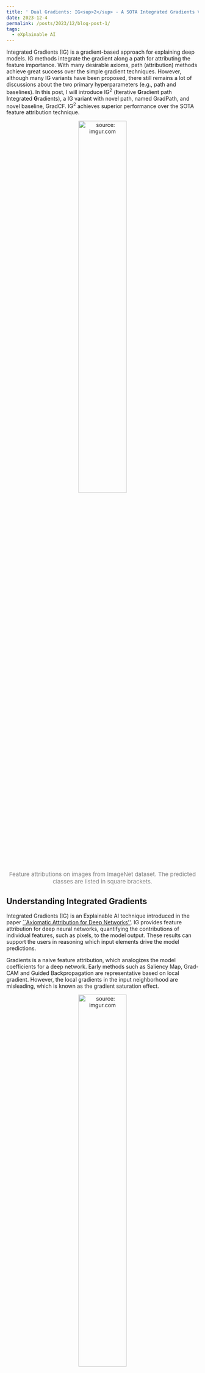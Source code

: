 ```yaml
---
title: ' Dual Gradients: IG<sup>2</sup> - A SOTA Integrated Gradients Variant for XAI'
date: 2023-12-4
permalink: /posts/2023/12/blog-post-1/
tags:
  - eXplainable AI
---
```


Integrated Gradients (IG) is a gradient-based approach for explaining deep models. IG methods integrate the gradient along a path for attributing the feature importance. With many desirable axioms, path (attribution) methods achieve great success over the simple gradient techniques. However, although many IG variants have been proposed, there still remains a lot of discussions about the two primary hyperparameters (e.g., path and baselines). In this post, I will introduce IG<sup>2</sup> (**I**terative **G**radient path **I**ntegrated **G**radients), a IG variant with novel path, named GradPath, and novel baseline, GradCF. IG<sup>2</sup> achieves superior performance over the SOTA feature attribution technique.
<div align='center'>
  <a href="https://imgur.com/WVKNff7"><img src="https://i.imgur.com/WVKNff7.jpg" title="source: imgur.com" style="width: 50%;"/></a>
</div>

<p align="center" style="color: grey; font-size: 15px;"> Feature attributions on images from ImageNet dataset. The predicted classes are listed in square brackets.</p>

## Understanding Integrated Gradients

Integrated Gradients (IG) is an Explainable AI technique introduced in the paper [\``Axiomatic Attribution for Deep Networks''](https://arxiv.org/abs/1703.01365). IG provides feature attribution for deep neural networks, quantifying the contributions of individual features, such as pixels, to the model output. These results can support the users in reasoning which input elements drive the model predictions.

Gradients is a naive feature attribution, which analogizes the model coefficients for a deep network. Early methods such as Saliency Map, Grad-CAM and Guided Backpropagation are representative based on local gradient. However, the local gradients in the input neighborhood are misleading, which is known as the gradient saturation effect.
<div align='center'>
  <a href="https://imgur.com/QH1jQ9N"><img src="https://i.imgur.com/QH1jQ9N.png" title="source: imgur.com" style="width: 50%;" /></a>
</div>
<p align="center" style="color: grey; font-size: 15px;">Image by Krishnaram Kenthapadi (Explainable AI in Industry, KDD 2019 Tutorial))</p>

**Gradient saturation effect** is caused by the flat and smooth loss landscape of well-trained neural networks. The model prediction is very stable in the local neighborhood around the input instance. This results in the noisy gradients on irrelative features, whereas only the gradients leading to model prediction change are of interest.

IG is a path (attribution) method to address this effect by accumulating all the gradients along the path between the explained instance (i.e., **explicand**) and **baseline** (introduce below). Path methods rooted in Aumann-Shapley game theory, adhere to many describable axioms and IG has recently become a popular technique for explaining deep models.

**Baseline** is one of two primary hyperparameters of path methods (another is the integration path). Baseline introduces the concept of counterfactual explanation, which contrastively explain the models by answering:

> Which features cause the model output prediction A (of explicand) rather than counterfactual prediction B (of baseline)?

From the perspectives of philosophy and psychology, the counterfactuals align with human cognition to explain unexpected events, and have been widely applied in XAI techniques, such as Shapley-value based attribution methods like SHapley Additive exPlanations (SHAP) and DeepLIFT.

### IG variants

Almost all the variant path methods are dedicated into designing better integration path or baseline for improving feature attributions:

* **Paths:** Blur IG integrated the gradients on the gradually blurred image path. Guided IG adaptively chooses the path by selecting features with the smallest partial derivatives. [Split IG](https://arxiv.org/abs/2010.12697v1) restricted the integral to regions with interesting gradients where the model output changes substantially.
* **Baselines:** Sturmfels et al. discussed various baselines’ impacts on the path methods, and expected IG sampled the baselines from the data distribution. Blur IG applied a blurred explicand as the baseline.

| Methods                          | Path                        | Baseline           |
| -------------------------------- | --------------------------- | ------------------ |
| IG                               | straight line               | zero vector        |
| Expected IG                      | straight line               | train data         |
| XRAI                             | straight line               | black+white images |
| Blur IG                          | blur path                   | blurred image      |
| Split IG                         | part of straight line      | zero vector        |
| Guided IG                        | projection of straight line | zero vector        |
|                                  |                             | maximal distance   |
| Sturmfels et al.                 | straight line               | noised data        |
|                                  |                             | uniform noise      |
| **IG<sup>2</sup>** | **GradPath**          | **GradCF**   |

<p align="center" style="color: grey; font-size: 15px;"> Summary of existing path methods from the aspects of path and baseline.</p>

## IG<sup>2</sup>: Advancing on Previous Success

IG<sup>2</sup> advances in feature attribution by novel path and baseline. They both show the positive effect on path attribution. From these two essential parts, I will introduce IG<sup>2</sup> in the following, explaining how and why they work.

### GradPath: Mitigating Saturation Effects

As introduced before, IG is proposed for addressing the saturation effect in local gradient methods. However, though IG contains interesting gradients, the saturation area with noisy gradients are inevitably traversed. Some previous research with improved paths have been proposed for this issue. Let us see how they work.
<div align='center'>
  <a href="https://imgur.com/ATX5T8X"><img src="https://i.imgur.com/ATX5T8X.png" title="source: imgur.com" style="width: 80%;"/></a>
</div>

<center>Illustration of paths in Split IG, Guided IG and IG<sup>2</sup>, taking a Digit 5 instance in MNIST as explicand and Digit 6 instance as baseline.  </center>

**Split IG** avoids the saturation effects by only integrating on the region that model prediction is rapidly decreasing.

**Guided IG** is more sophisticated. From explicand to baseline, it first integrated gradients on the directions with the largest gradient. However, each step of Guided IG only directs to partial components of straight vector. This restricts the path of Guided IG on the projection of straight line.

The previous research work has proven that integrating on the paths where model prediction drastically declines leads to better attribution results. However, these paths were still modified based on straight line between baseline and explicand. It is natural to think that:

> Why not build a path that makes the model prediction fall the fastest?

This is highly similar to the gradient-based adversarial attack (e.g, PGD attack). Given a sample $x$, PGD attack iteratively searches the adversarial example $x'$ by:

$$
x' = x+ \epsilon \cdot \nabla f(x)
$$

where each perturbation step is built on the gradient direction $\nabla f(x)$.

But only making the model prediction decrease fast is not enough. When we build integration path, we want to search a counterfactual example, used to explain the difference between explicand and the counter class sample. Thus, we built the GradPath on the gradient of representation difference between explicand and counter class reference, $x^r$:

$$
\nabla \|f'(x) - f'(x^r) \|^2_2
$$

where $f'$ is the bottleneck layer output of deep neural networks.

At the endpoint of path search, we obtain the baseline of IG<sup>2</sup>, GradPath.

> In IG<sup>2</sup>, we do not directly use the counter class samples as the baseline (which is applied in expected IG). Instead, the baseline (i.e, GradCF) is calculated based on the counter class samples by the equation above. We name this counter class sample as the reference.

<div align='center'>
  <a href="https://imgur.com/8sAY3OZ"><img src="https://i.imgur.com/8sAY3OZ.png" title="source: imgur.com"  style="width: 50%;"/></a>
</div>

The figure shows how GradPath is built at each step, which is on the counterfactual direction for minimizing the model representation distance to the reference. On one hand, the path completely avoids the saturated area. On the other hand, this path direction emphasizes the features that are most significant for distinguishing the exlicand and counter class reference.


**ImageNet Example:** Next, I will use a Doberman instance from ImageNet to show the effect of GradPath. The figure compares the attribution snapshots of three different paths at the point of explicand ($\alpha=1$). The path attribution snapshot at certain point is calculated by multiplication of explicand's gradient and integration direction. At $\alpha=1$, different paths share the same explicand's gradient and only differs in the integration direction.
Shown by Doberman example, the straight line path with saturated areas cause undesirable noise in the background. Guided IG and IG<sup>2</sup> effectively mitigate this saturation effect. Compared to Guided IG, IG<sup>2</sup> is more aligned with the image subject (Doberman), leading to the attribution that accurately highlights the image region of dog body, which is also more aligned with human intuition.

### GradCF: Contrasting at Semantic Level

The baselines used in earlier path methods, including white/black vectors, counter class samples and blurred explciand, naively contrasts with the explicand in input space, but don't contain any information from the explained model. However, in the context of model explanation, a good counterfactual example should highlight the feature difference that makes the model output different predictions. Hence, we argue that:

> A good baseline in path methods should show the model semantic information by contrasting with the explicand.

We obtain IG<sup>2</sup>, GradCF, by building the integration path. In the following, with a MNIST example, I will demonstrate the why GradCF is a better baseline for integrated gradients.

<div align='center'>
  <a href="https://imgur.com/e2zM6CV"><img src="https://i.imgur.com/e2zM6CV.png" title="source: imgur.com" style="width: 50%;"/></a>
</div>
<p align="center" style="color: grey; font-size: 15px;">
Feature attributions of MNIST samples. (a) Shifted digital 1s explained with the references of digitals 7. (b) Digitals 5 explained with the references of different categories (digitals 3, 6, 9). The most critical areas that distinguish the explicand to reference are marked by red boxes, e.g., the explained digitals 1 will become digital 7 if we filled these areas. IG2 is compared with vanilla IG (using black baseline) and Expected IG (using references as the baselines).
</p>


Figure (a) demonstrates the significance of *Explicand relevance*. Using digitals 7 as the references, we explain shifted digitals 1 at different positions. To human intuition, the critical areas distinguishing digital 1 to 7 are at the top left of digital 1 (see the red boxes). Figure (a) shows that the highlighted areas of IG<sup>2</sup> are synchronized with the shift of explicands and critical areas, that is *Explicand relevance*.

As for expected IG, using reference samples as baselines only provides the naive pixel contrast at the input feature space. This will result in explanations that are irrelevant to the explicand, which is obviously inconsistent with the intuition (see the last rows).

Figure (b) shows the impact of the different references, where the critical areas are marked by red boxes. Attributed to the gradients of counterfactual classes, the GradCF and IG<sup>2</sup> significantly highlight the critical areas of all three references. Due to the same issue of straight paths, attributions of Expected IG are overly focused on the upper right corners of digital 5, which is not the *most* critical areas. As for IG with the all-black baseline, any pixels out of the explained digitals will not have the attributions, which is incomplete for the explanation.

## Axioms of IG<sup>2</sup>
Previous works claimed that path methods are the unique methods that satisfy certain desirable axioms. As a subset of path methods, we justify IG2 also satisfies four axioms: Completeness, Dummy, Implementation Invariance and Symmetry. Here, we don't show the detailed proof for these axioms, which can be found in our paper.

## Explaining Models by IG<sup>2</sup>
We conduct the attribution experiments on four real-world datasets: image classification on ImageNet, question classification on TREC, face attribute classification on CelebA and anomaly classification on wafer map failure pattern.

### Image Classification Explanation
<div align='center'>
  <a href="https://imgur.com/WVKNff7"><img src="https://i.imgur.com/WVKNff7.jpg" title="source: imgur.com" style="width: 50%;"/></a>
</div>

<p align="center" style="color: grey; font-size: 15px;"> Feature attributions on images from ImageNet dataset. The predicted classes are listed in square brackets.</p>

IG<sup>2</sup> combines two advantages of Guided IG and expected IG, attributed to two techniques, GradPath and GradCF:

**Less noise by GradPath:** The integration path of IG<sup>2</sup> successfully mitigates the saturation effects. Image attributions on ImageNet also validate this superiority. IG<sup>2</sup> provides significantly less noisy attributions (less noise on background or irrelevant objects) over IG and expected IG that use the straight-line path. Compared with Guided IG, IG<sup>2</sup> is competitive and slightly better on some samples (e.g., image \#7).

**More complete attribution by GradCF:** The explicand-specific GradCF of  IG<sup>2</sup> can highlight the critical features that distinguish the explicand from the counterfactual reference. As for images from ImageNet, the critical areas should be the subjects of the explicand label. Based on this counterfactual contrast, IG<sup>2</sup> attributions highlight the critical features more completely than IG, Guided IG, and even expected IG.

### Question Classification Explanation
<div align='center'>
  <a href="https://imgur.com/KcgMSCJ"><img src="https://i.imgur.com/KcgMSCJ.png" title="source: imgur.com" style="width: 50%;"/></a>
</div>

In the field of natural language processing (NLP), question answering is an important task. Question classification can categorize the questions into different semantic classes (whether the question is about location, person or numeric information, etc.), which can impose constraints on potential answers. For instance, the question--``*Where did guinea pigs originate?*'' should be classified as having the answer type [location].

We use TREC question dataset involving six semantic classes and train a CNN-based classifier (TextCNN). We attribute word-level features in order to seek the trigger words that contribute most to the answer type.

Figure lists questions sampled from five classes from TREC dataset with word attributions by IG<sup>2</sup> and IG. IG uses the all-zero embedding vector as the baseline. Compared to IG, the trigger words highlighted by IG<sup>2</sup> are more consistent with human grammatical perception. We summarize two advantages of IG<sup>2</sup> over IG.

 **Less attributions on weak interrogative words:** Some initial interrogative words are strongly associated with the question types, e.g., \``*where*\'' indicates the question for [location] and \``*who*\'' indicates [human] (see questions \#2 and \#7). In this case, these interrogative words should be strongly attributed.

On the other hand, some interrogative words are weakly related. For instance, \``*what*'' and \``*which*'' may indicate almost all the question types (questions \#1, \#3, \#4, \#5, \#8, and \#9). Word ``*how*'' itself is ambiguous, which becomes a trigger phrase only when combined with other words (\#6 and \#10). These weakly related interrogative words should be less attributed.

 vanilla IG strongly attributes all the interrogative words, whereas IG<sup>2</sup> precisely attributes different interrogative words. IG<sup>2</sup> keeps large attributions on strong interrogative words (``where'' and ``who'' in questions \#2 and \#7), and provides much less attributions on weak interrogative words (the remaining questions).

 **More attributions on critical phrases:** Compared with IG, attributions of IG<sup>2</sup> concentrate more on the critical phrases, such as, \``*drug*'' and \``*name revolt*'' for [entity] (questions \#3 and \#4), \``*how do*'' for \#6[description], \``*sought to*'' for \#7[human], and \``*lengths*'' for \#9[numeric].

### Face Attribute Classification Explanation
<div align='center'>
  <a href="https://imgur.com/Wb3KndW"><img src="https://i.imgur.com/Wb3KndW.jpg" title="source: imgur.com" style="width: 50%;"/></a>
</div>

Each face image in CelebA has 40 binary face attribute labels, indicating the presence or absence of specific facial attributes like smiling, wearing earrings, or having a mustache. We train the face attribute classification model on the CelebA dataset, based on MobileNet-v2 with 40 output nodes corresponding to each face attribute.

For multi-label classifier, we separately explains each output label, i.e., one face attribute at a time. We use the counterfactual references that are most relevant to the explicand, i.e., the faces with labels differ in the explained attribute but are closet in other face attributes.

Figure shows the feature attributions on the CelebA face images. IG<sup>2</sup> can precisely highlight the face regions that are related to the explained labels, which are generally less noisy than other attributions. The drawback of black baseline in vanilla IG and Guided IG also appears in face images. When explaining the label [Black\_Hair], the black pixels are incorrectly ignored. Surprisingly, gradient method shows good results on CelebA datasets, but it and expected IG both suffer from the saturation effect, causing noisy attributions on irrelevant pixels.

 
### Wafer Map Failure Pattern Explanation
<div align='center'>
  <a href="https://imgur.com/JOFJRu4"><img src="https://i.imgur.com/JOFJRu4.png" title="source: imgur.com" style="width: 50%;"/></a>
</div>

Wafer map analysis is critical in daily semiconductor manufacturing operations. Wafer maps provide visual details that are crucial for identifying the stage of manufacturing at which wafer pattern failure occurs. Instead of manual work, automatically identifying different types of wafer map failure patterns can effectively improve the efficiency of the semiconductor manufacturing process.

The explanation of classification deep neural network for wafer map failure pattern can determine which parts (pixels) of the wafer maps are the cause that leads to the failure. This explanation enhances the model's ability to automatically identify the cause of the anomaly wafer maps rather than only recognizing the failure types.

Figure compares the different attributions on eight samples with different patterns in WM-811K dataset. Compared to naive gradient methods, integrated gradients significantly improves feature attribution. Still, the vanilla IG fails to completely highlight the failure patterns (as the red ground truth) and suffers from the noise problem. Though Guided IG efficiently reduces the noise on the irrelevant features by the designed path, its attribution is still incomplete, caused by the arbitrary baseline containing less counterfactual information. Expected IG and DeepSHAP solve this by using the informative baselines over the data distribution of [nonpattern] instances, but its straight-line path still introduces some noises (especially on the circle edges).

Our GradCF solves the inaccurate counterfactual information problem in the existing baselines, shown by GradCFE. It highlights the features contributing to the model representation difference between the explicand and reference. However, it simultaneously accumulates lots of undesirable noises on irrelevant features. IG<sup>2</sup> successfully solves this side effect by incorporating the gradient of explicand's prediction, which significantly reduces the noise attributions by filtering out the features that have less contribution to the output of explicand's class.
